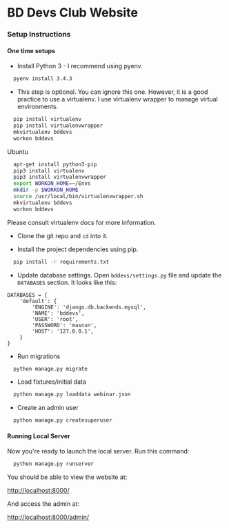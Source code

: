 # BD Devs Club Website

### Setup Instructions

#### One time setups

* Install Python 3 - I recommend using pyenv. 
```sh
  pyenv install 3.4.3
```

* This step is optional. You can ignore this one. However, it is a good practice to use a virtualenv. I use virtualenv wrapper to manage virtual environments. 

```sh
  pip install virtualenv
  pip install virtualenvwrapper
  mkvirtualenv bddevs
  workon bddevs
```
Ubuntu
```sh
  apt-get install python3-pip
  pip3 install virtualenv
  pip3 install virtualenvwrapper
  export WORKON_HOME=~/Envs
  mkdir -p $WORKON_HOME
  source /usr/local/bin/virtualenvwrapper.sh
  mkvirtualenv bddevs
  workon bddevs
```
Please consult virtualenv docs for more information. 

* Clone the git repo and `cd` into it. 

* Install the project dependencies using pip. 
```sh   
  pip install -r requirements.txt
``` 

* Update database settings. Open `bddevs/settings.py` file and update the `DATABASES` section. It looks like this: 

```
DATABASES = {
    'default': {
        'ENGINE': 'django.db.backends.mysql',
        'NAME': 'bddevs',
        'USER': 'root',
        'PASSWORD': 'masnun',
        'HOST': '127.0.0.1',
    }
}
```

* Run migrations
```sh
  python manage.py migrate
```

* Load fixtures/initial data
```sh
  python manage.py loaddata webinar.json
```

* Create an admin user
```sh
  python manage.py createsuperuser
```


#### Running Local Server

Now you're ready to launch the local server. Run this command: 
```sh
  python manage.py runserver 
```

You should be able to view the website at: 

<a href="http://localhost:8000/">http://localhost:8000/</a>

And access the admin at: 

<a href="http://localhost:8000/admin/">http://localhost:8000/admin/</a>



